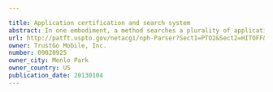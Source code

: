 ```yaml
---

title: Application certification and search system
abstract: In one embodiment, a method searches a plurality of application marketplaces for applications where each application marketplace includes a plurality of applications available for download to a mobile device. The method then compares a set of applications in different marketplaces to determine certified instances of applications and uncertified instances of applications. Information is stored for the certified instances of the applications that are found in different marketplaces in a database. The method indexes the information for the certified instances of the applications in the database and stores an index based on the indexing. The index is used to provide a search result for a search query for an application.
url: http://patft.uspto.gov/netacgi/nph-Parser?Sect1=PTO2&Sect2=HITOFF&p=1&u=%2Fnetahtml%2FPTO%2Fsearch-adv.htm&r=1&f=G&l=50&d=PALL&S1=09020925&OS=09020925&RS=09020925
owner: TrustGo Mobile, Inc.
number: 09020925
owner_city: Menlo Park
owner_country: US
publication_date: 20130104
---
```

